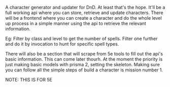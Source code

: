 A character generator and updater for DnD. At least that's the hope. It'll be a full working api where you can store, retrieve and update characters. There will be a frontend where you can create a character and do the whole level up process in a simple manner using the api to retrieve the relevant information.

Eg: Filter by class and level to get the number of spells. Filter one further and do it by invocation to hunt for specific spell types.

There will also be a section that will scrape from 5e tools to fill out the api's basic information. This can come later thourh. At the moment the priority is just making basic models with prisma 2, setting the skeleton. Making sure you can follow all the simple steps of build a character is mission number 1.

NOTE: THIS IS FOR 5E